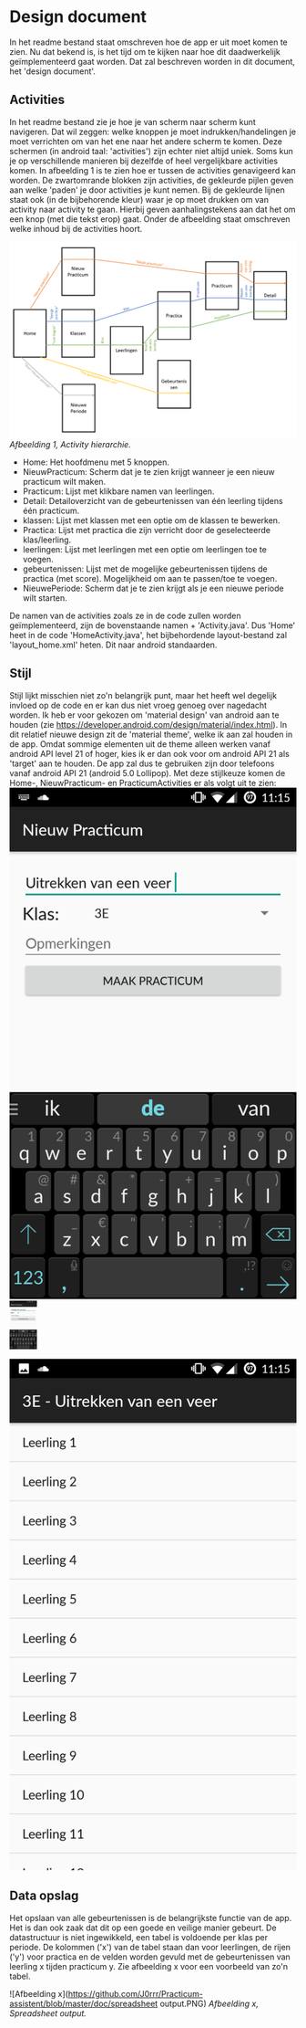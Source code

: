 # Design document

In het readme bestand staat omschreven hoe de app er uit moet komen te zien. Nu dat bekend is, is het tijd om te kijken naar hoe dit daadwerkelijk geïmplementeerd gaat worden. Dat zal beschreven worden in dit document, het 'design document'.

## Activities
In het readme bestand zie je hoe je van scherm naar scherm kunt navigeren. Dat wil zeggen: welke knoppen je moet indrukken/handelingen je moet verrichten om van het ene naar het andere scherm te komen. Deze schermen (in android taal: 'activities') zijn echter niet altijd uniek. Soms kun je op verschillende manieren bij dezelfde of heel vergelijkbare activities komen. In afbeelding 1 is te zien hoe er tussen de activities genavigeerd kan worden. De zwartomrande blokken zijn activities, de gekleurde pijlen geven aan welke 'paden' je door activities je kunt nemen. Bij de gekleurde lijnen staat ook (in de bijbehorende kleur) waar je op moet drukken om van activity naar activity te gaan. Hierbij geven aanhalingstekens aan dat het om een knop (met die tekst erop) gaat. Onder de afbeelding staat omschreven welke inhoud bij de activities hoort.

![Afbeelding 1](https://github.com/J0rrr/Practicum-assistent/blob/master/doc/Activity%20hierarchie.png)
*Afbeelding 1, Activity hierarchie.*

- Home: Het hoofdmenu met 5 knoppen.
- NieuwPracticum: Scherm dat je te zien krijgt wanneer je een nieuw practicum wilt maken.
- Practicum: Lijst met klikbare namen van leerlingen.
- Detail: Detailoverzicht van de gebeurtenissen van één leerling tijdens één practicum.
- klassen: Lijst met klassen met een optie om de klassen te bewerken.
- Practica: Lijst met practica die zijn verricht door de geselecteerde klas/leerling.
- leerlingen: Lijst met leerlingen met een optie om leerlingen toe te voegen.
- gebeurtenissen: Lijst met de mogelijke gebeurtenissen tijdens de practica (met score). Mogelijkheid om aan te passen/toe te voegen.
- NieuwePeriode: Scherm dat je te zien krijgt als je een nieuwe periode wilt starten.

De namen van de activities zoals ze in de code zullen worden geïmplementeerd, zijn de bovenstaande namen + 'Activity.java'. Dus 'Home' heet in de code 'HomeActivity.java', het bijbehordende layout-bestand zal 'layout_home.xml' heten. Dit naar android standaarden.

## Stijl
Stijl lijkt misschien niet zo'n belangrijk punt, maar het heeft wel degelijk invloed op de code en er kan dus niet vroeg genoeg over nagedacht worden. Ik heb er voor gekozen om 'material design' van android aan te houden (zie https://developer.android.com/design/material/index.html). In dit relatief nieuwe design zit de 'material theme', welke ik aan zal houden in de app. Omdat sommige elementen uit de theme alleen werken vanaf android API level 21 of hoger, kies ik er dan ook voor om android API 21 als 'target' aan te houden. De app zal dus te gebruiken zijn door telefoons vanaf android API 21 (android 5.0 Lollipop). Met deze stijlkeuze komen de Home-, NieuwPracticum- en PracticumActivities er als volgt uit te zien:
![Afbeelding 2](https://github.com/J0rrr/Practicum-assistent/blob/master/doc/Screenshot_20161025-111513.png)
<img src="https://github.com/J0rrr/Practicum-assistent/blob/master/doc/Screenshot_20161025-111513.png" width="48">

![](https://github.com/J0rrr/Practicum-assistent/blob/master/doc/Screenshot_20161025-111520.png)

## Data opslag
Het opslaan van alle gebeurtenissen is de belangrijkste functie van de app. Het is dan ook zaak dat dit op een goede en veilige manier gebeurt. De datastructuur is niet ingewikkeld, een tabel is voldoende per klas per periode. De kolommen ('x') van de tabel staan dan voor leerlingen, de rijen ('y') voor practica en de velden worden gevuld met de gebeurtenissen van leerling x tijden practicum y. Zie afbeelding x voor een voorbeeld van zo'n tabel. 




![Afbeelding x](https://github.com/J0rrr/Practicum-assistent/blob/master/doc/spreadsheet output.PNG)
*Afbeelding x, Spreadsheet output.*
